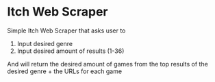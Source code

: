 # Itch Web Scraper

Simple Itch Web Scraper that asks user to

1. Input desired genre
2. Input desired amount of results (1-36)

And will return the desired amount of games from the top results of the desired genre + the URLs for each game

